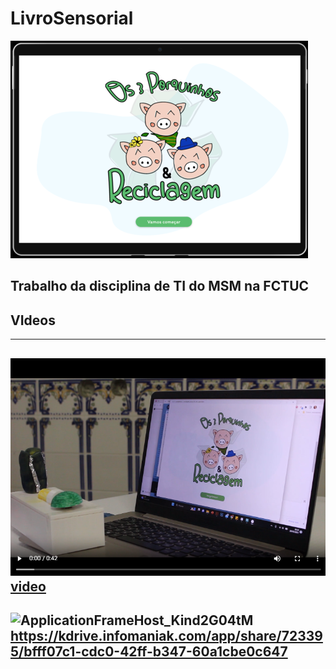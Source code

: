 ﻿# LivroSensorial
![chrome_CSKvsEMaGm](https://github.com/jmartsdesign/LivroSensorial/blob/main/docs/Fotos/image8.png?raw=true)

Trabalho da disciplina de TI do MSM na FCTUC
----
## VIdeos

---
![enter image description here](https://raw.githubusercontent.com/jmartsdesign/LivroSensorial/main/docs/Fotos/Imagens/chrome_MCluFzOAjy.png)
[video](https://kdrive.infomaniak.com/app/share/723395/890b86db-3313-41ae-8321-d7a32a2ec91b)
---
![ApplicationFrameHost_Kind2G04tM](https://github.com/jmartsdesign/LivroSensorial/assets/57221659/d8ddd2bc-f5c6-41df-835a-49137319b6df)
https://kdrive.infomaniak.com/app/share/723395/bfff07c1-cdc0-42ff-b347-60a1cbe0c647
---
